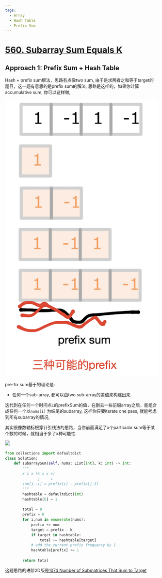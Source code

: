 ```yaml
---
tags:
  - Array
  - Hash Table
  - Prefix Sum
---
```


# [560. Subarray Sum Equals K](https://leetcode.com/problems/subarray-sum-equals-k/description/)

## Approach 1: Prefix Sum + Hash Table

Hash + prefix sum解法，思路有点像two sum, 由于是求两者之和等于target的题目，这一题有意思的是prefix sum的解法, 思路是这样的，如果你计算accumulative sum, 你可以这样做, 

![](./assets/image-lc560.png)


pre-fix sum基于的理论是:

- 任何一个sub-array, 都可以由two sub-array的差值来构建出来.


迭代到在任何一个时间点`i`的prefixSum的值，在删去一些前缀array之后，能组合成任何一个以`nums[i]` 为结尾的subarray, 这样你只要iterate one pass, 就能考虑到所有subarray的情况;

其实很像数轴标根穿针引线法的思路，当你前面满足了x个particular sum等于某个数的时候，就相当于多了x种可能性.

![](https://img-blog.csdnimg.cn/img_convert/3dc9883d13dc036b836745adf1adb0f1.png)

```python
from collections import defaultdict
class Solution:
    def subarraySum(self, nums: List[int], k: int) -> int:
        """
        x x x [x x x x]
               j     i
        sum[j..i] = prefix[i] - prefix[j-1]
        """
        hashtable = defaultdict(int)
        hashtable[0] = 1

        total = 0
        prefix = 0
        for i,num in enumerate(nums):
            prefix += num
            target = prefix - k
            if target in hashtable:
                total += hashtable[target]
            # add the current prefix frequency by 1            
            hashtable[prefix] += 1
        
        return total
```

这题思路的进阶2D版是[1074 Number of Submatrices That Sum to Target](https://leetcode.com/problems/number-of-submatrices-that-sum-to-target/description/?envType=daily-question&envId=2024-01-28)

